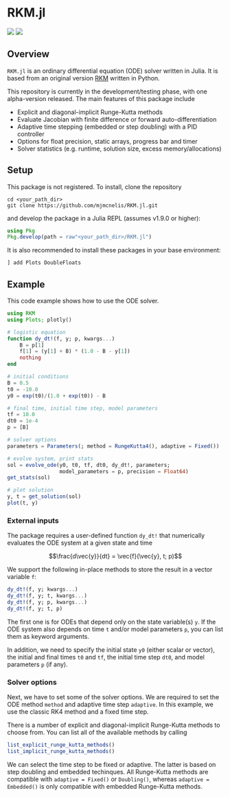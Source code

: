 # RKM.jl

[![](https://img.shields.io/badge/docs-stable-blue.svg)](https://mjmcnelis.github.io/RKM.jl/stable)
[![](https://img.shields.io/badge/docs-dev-blue.svg)](https://mjmcnelis.github.io/RKM.jl/dev)

## Overview
`RKM.jl` is an ordinary differential equation (ODE) solver written in Julia. It is based from an original version [RKM](https://github.com/mjmcnelis/RKM) written in Python.

This repository is currently in the development/testing phase, with one alpha-version released. The main features of this package include

- Explicit and diagonal-implicit Runge-Kutta methods
- Evaluate Jacobian with finite difference or forward auto-differentiation
- Adaptive time stepping (embedded or step doubling) with a PID controller
- Options for float precision, static arrays, progress bar and timer
- Solver statistics (e.g. runtime, solution size, excess memory/allocations)

## Setup
This package is not registered. To install, clone the repository

    cd <your_path_dir>
    git clone https://github.com/mjmcnelis/RKM.jl.git

and develop the package in a Julia REPL (assumes v1.9.0 or higher):
```julia
using Pkg
Pkg.develop(path = raw"<your_path_dir>/RKM.jl")
```

It is also recommended to install these packages in your base environment:
```julia
] add Plots DoubleFloats
```

## Example
This code example shows how to use the ODE solver.
```julia
using RKM
using Plots; plotly()

# logistic equation
function dy_dt!(f, y; p, kwargs...)
    B = p[1]
    f[1] = (y[1] + B) * (1.0 - B - y[1])
    nothing
end

# initial conditions
B = 0.5
t0 = -10.0
y0 = exp(t0)/(1.0 + exp(t0)) - B

# final time, initial time step, model parameters
tf = 10.0
dt0 = 1e-4
p = [B]

# solver options
parameters = Parameters(; method = RungeKutta4(), adaptive = Fixed())

# evolve system, print stats
sol = evolve_ode(y0, t0, tf, dt0, dy_dt!, parameters;
                 model_parameters = p, precision = Float64)
get_stats(sol)

# plot solution
y, t = get_solution(sol)
plot(t, y)
```
### External inputs
The package requires a user-defined function `dy_dt!` that numerically evaluates the ODE system at a given state and time
```math
\frac{d\vec{y}}{dt} = \vec{f}(\vec{y}, t; p)
```
We support the following in-place methods to store the result in a vector variable `f`:
```julia
dy_dt!(f, y; kwargs...)
dy_dt!(f, y; t, kwargs...)
dy_dt!(f, y; p, kwargs...)
dy_dt!(f, y; t, p)
```
The first one is for ODEs that depend only on the state variable(s) `y`. If the ODE system also depends on time `t` and/or model parameters `p`, you can list them as keyword arguments.

In addition, we need to specify the initial state `y0` (either scalar or vector), the initial and final times `t0` and `tf`, the initial time step `dt0`, and model parameters `p` (if any).

### Solver options
Next, we have to set some of the solver options. We are required to set the ODE method `method` and adaptive time step `adaptive`. In this example, we use the classic RK4 method and a fixed time step.

There is a number of explicit and diagonal-implicit Runge-Kutta methods to choose from. You can list all of the available methods by calling
```julia
list_explicit_runge_kutta_methods()
list_implicit_runge_kutta_methods()
```

We can select the time step to be fixed or adaptive. The latter is based on step doubling and embedded techinques. All Runge-Kutta methods are compatible with `adaptive = Fixed()` or `Doubling()`, whereas `adaptive = Embedded()` is only compatible with embedded Runge-Kutta methods.
